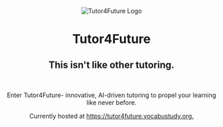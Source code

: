 <div align="center">
  <img src="https://avatars.githubusercontent.com/u/141453170?s=200&v=4" alt="Tutor4Future Logo">
  <h1>Tutor4Future</h1>
  <h2>This isn't like other tutoring.</h2>
  <br>
  <p>Enter Tutor4Future- innovative, AI-driven tutoring to propel your learning like never before.</p>
  Currently hosted at <a href="https://wavetutor.com">https://tutor4future.vocabustudy.org.</a>
</div>
